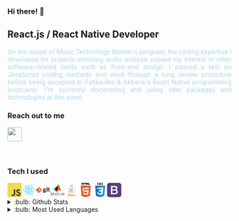 
### Hi there! :wave:

## React.js / React Native Developer

<font color="lightblue"><p style='text-align: justify;'>On the scope of Music Technology Master's program, the coding expertise I developed for projects involving audio analysis piqued my interest in other software-related fields such as front-end design. I passed a test on JavaScript coding methods and went through a long review procedure before being accepted to Patika.dev & Akbank's React Native programming bootcamp. I'm currently discovering and using new packages and technologies at this point. </p>
</font>


### Reach out to me

[linkedin]: https://www.linkedin.com/in/atakanzerafet/
[<img height="32" width="32" src="https://unpkg.com/simple-icons@v7/icons/linkedin.svg" />][linkedin]

<br />

### Tech I used

<img height="32" width="32" align="left" src="https://raw.githubusercontent.com/github/explore/80688e429a7d4ef2fca1e82350fe8e3517d3494d/topics/javascript/javascript.png" />
<img height="32" width="32" align="left" src="https://raw.githubusercontent.com/github/explore/80688e429a7d4ef2fca1e82350fe8e3517d3494d/topics/react-native/react-native.png" />
<img height="32" width="32" align="left" src="https://raw.githubusercontent.com/github/explore/80688e429a7d4ef2fca1e82350fe8e3517d3494d/topics/git/git.png" />
<img height="32" width="32" align="left"  src="https://raw.githubusercontent.com/github/explore/80688e429a7d4ef2fca1e82350fe8e3517d3494d/topics/matlab/matlab.png" />
<img height="32" width="32" align="left" src="https://raw.githubusercontent.com/github/explore/80688e429a7d4ef2fca1e82350fe8e3517d3494d/topics/java/java.png" />
<img height="32" width="32" align="left" src="https://raw.githubusercontent.com/github/explore/80688e429a7d4ef2fca1e82350fe8e3517d3494d/topics/html/html.png" />
<img height="32" width="32" align="left" src="https://raw.githubusercontent.com/github/explore/80688e429a7d4ef2fca1e82350fe8e3517d3494d/topics/css/css.png" />
<img height="32" width="32" align="left" src="https://raw.githubusercontent.com/github/explore/80688e429a7d4ef2fca1e82350fe8e3517d3494d/topics/bootstrap/bootstrap.png" />

<br />
<br />

<details>
<summary>:bulb: Github Stats</summary>
<img align="center" src="https://github-readme-stats-sigma-five.vercel.app/api?username=Atakanz&theme=radical"></img>
</details>


<details>
<summary>:bulb: Most Used Languages</summary>
<img "center" src="https://github-readme-stats-sigma-five.vercel.app/api/top-langs/?username=Atakanz"></img>
</details>






